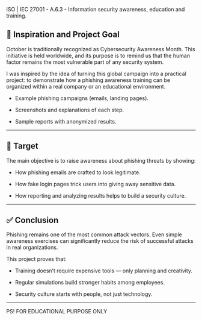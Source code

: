 ISO | IEC 27001 - A.6.3 - Information security awareness, education and training. 

## 📖 Inspiration and Project Goal

October is traditionally recognized as Cybersecurity Awareness Month.
This initiative is held worldwide, and its purpose is to remind us that the human factor remains the most vulnerable part of any security system.

I was inspired by the idea of turning this global campaign into a practical project: to demonstrate how a phishing awareness training can be organized within a real company or an educational environment.

- Example phishing campaigns (emails, landing pages).

- Screenshots and explanations of each step.

- Sample reports with anonymized results.
---
## 🎯 Target

The main objective is to raise awareness about phishing threats by showing:

- How phishing emails are crafted to look legitimate.

- How fake login pages trick users into giving away sensitive data.

- How reporting and analyzing results helps to build a security culture.
---
## ✅ Conclusion

Phishing remains one of the most common attack vectors.
Even simple awareness exercises can significantly reduce the risk of successful attacks in real organizations.

This project proves that:

- Training doesn’t require expensive tools — only planning and creativity.

- Regular simulations build stronger habits among employees.

- Security culture starts with people, not just technology.

---
PS! FOR EDUCATIONAL PURPOSE ONLY

